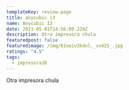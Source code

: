 ```yaml
---
templateKey: review-page
title: anycubic i3
name: Anycubic I3
date: 2021-05-01T14:56:09.228Z
description: Otra impresora chula
featuredpost: false
featuredimage: /img/61oeiv3kdnl._sx425_.jpg
ratings: "4.5"
tags:
  - impresora3D
---
```

Otra impresora chula